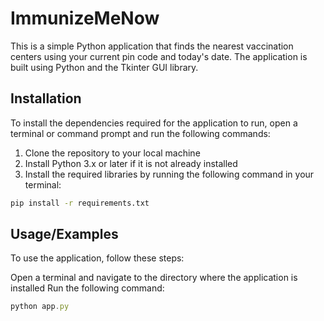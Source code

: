 
# ImmunizeMeNow
This is a simple Python application that finds the nearest vaccination centers using your current pin code and today's date. The application is built using Python and the Tkinter GUI library.

 





## Installation
To install the dependencies required for the application to run, open a terminal or command prompt and run the following commands:
1. Clone the repository to your local machine  
2. Install Python 3.x or later if it is not already installed  
3. Install the required libraries by running the following command in your terminal:

```bash
pip install -r requirements.txt


```

## Usage/Examples
To use the application, follow these steps:

Open a terminal and navigate to the directory where the application is installed
Run the following command:
```javascript
python app.py

```

